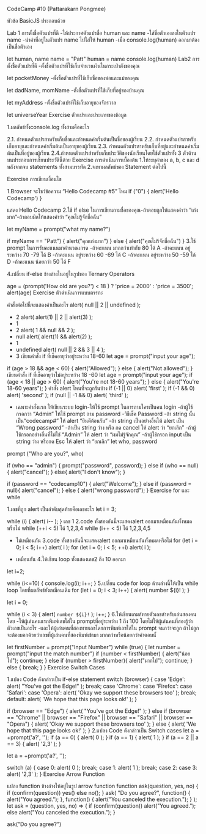 CodeCamp #10
(Pattarakarn Pongmee)

หัวข้อ BasicJS ประกอบด้วย

Lab 1 การตั้งชื่อตัวแปรที่ดี -ให้ประกาศตัวแปรชื่อ human และ name -ใส่ชื่อตัวเองลงในตัวแปร name -นำค่าที่อยู่ในตัวแปร name ไปใส่ให้ human -เมื่อ console.log(human) ออกมาต้องเป็นชื่อตัวเอง

let human, name
name = "Patt"
human = name
console.log(human)
Lab2 การตั้งชื่อตัวแปรที่ดี -ตั้งชื่อตัวแปรที่ใช้เก็บจำนวนเงินในกระเป๋าตังของคุณ

 let pocketMoney
-ตั้งชื่อตัวแปรที่ใช้เก็บชื่อของพ่อและแม่ของคุณ

 let dadName, momName
-ตั้งชื่อตัวแปรที่ใช้เก็บที่อยู่ของบ้านคุณ

 let myAddress
-ตั้งชื่อตัวแปรที่ใช้เก็บอายุของจักรวาล

 let universeYear
Exercise ตัวแปรและประเภทของข้อมูล

1.ผลลัพธ์ทั้งconsole.log ทั้งสามคืออะไร

2.1. กำหนดตัวแปรสาหรับเก็บชื่อและกำหนดค่าเริ่มต้นเป็นชื่อของผู้เรียน
2.2. กำหนดตัวแปรสาหรับเก็บอายุและกำหนดค่าเริ่มต้นเป็นอายุของผู้เรียน
2.3. กำหนดตัวแปรสาหรับเก็บที่อยู่และกำหนดค่าเริ่มต้นเป็นที่อยู่ของผู้เรียน
2.4.กำหนดตัวแปรสำหรับเก็บประวัติของนักเรียนโดยใช้ตัวแปรทั้ง 3 ตัวด้านบนประกอบการเขียนประวัตินี้ด้วย
Exercise การดำเนินการเบื้องต้น 1.ให้ระบุค่าของ a, b, c และ d หลังจากจบ statements ทั้งสามบรรทัด 2.จงหาผลลัพธ์ของ Statement ต่อไปนี้

Exercise การเขียนเงื่อนไข

1.Browser จะโชว์ข้อความ “Hello Codecamp #5” ไหม if ("0") { alert('Hello Codecamp') }

แสดง Hello Codecamp
2.ใช้ if else ในการเขียนถามชื่อของคุณ-ถ้าตอบถูกให้แสดงคำว่า “เก่งมาก”-ถ้าตอบผิดให้แสดงคำว่า “คุณไม่รู้จักชื่อฉัน”

let myName = prompt("what my name?")

if myName == "Patt") {
alert("คุณเก่งมาก")
} else {
alert("คุณไม่ร้จักชื่อฉัน")
}
3.ใช้ prompt ในการรับคะแนนมาคำนวณเกรด -ถ้าคะแนน มากกว่าเท่ากับ 80 ได้ A -ถ้าคะแนน อยู่ระหว่าง 70 -79 ได้ B -ถ้าคะแนน อยู่ระหว่าง 60 -69 ได้ C -ถ้าคะแนน อยู่ระหว่าง 50 -59 ได้ D -ถ้าคะแนน น้อยกว่า 50 ได้ F

4.เปลี่ยน if-else ข้างล่างในอยู่ในรูปของ Ternary Operators

age = (prompt('How old are you?') < 18 ) ? 'price = 2000' : 'price = 3500';
alert(age)
Exercise ตัวดำเนินการแบบตรรกะ

คำสั่งต่อไปนี้จะแสดงค่าเป็นอะไร
alert( null || 2 || undefined );
* 2
alert( alert(1) || 2 || alert(3) );
* 1
* 2
alert( 1 && null && 2 );
* null
alert( alert(1) && alert(2) );
* 1
* undefined
alert( null || 2 && 3 || 4 );
* 3
เขียนคำสั่ง if ที่เช็คอายุว่าอยู่ระหว่าง 18-60
let age = prompt("input your age");

if (age > 18 && age < 60) {
    alert("Allowed");
} else {
    alert("Not allowed");
}
เขียนคำสั่ง if ที่เช็คอายุว่าไม่อยู่ระหว่าง 18 -60
let age = prompt("input your age");
if (age < 18 || age > 60) {
    alert("You're not 18-60 years");
} else {
    alert("You're 18-60 years");
}
คำสั่ง alert ไหนที่จะถูกรันบ้าง if (-1 || 0) alert( 'first' ); if (-1 && 0) alert( 'second' ); if (null || -1 && 0) alert( 'third' );
* เฉพาะคำสั่งแรก
ให้เขียนระบบ login-ให้ใช้ prompt ในการถามใครเป็นคน login -ถ้าผู้ใช้กรอกว่า “Admin” ให้ใช้ prompt ถาม password -วิธีเช็ค Password -ถ้า string นั้นเป็น“codecamp#” ให้ alert “ยินดีต้อนรับ” -ถ้า string เป็นอย่างอื่นให้ alert เป็น “Wrong password” -ถ้าเป็น string ว่าง หรือ กด cancel ให้ alert ว่า “ยกเลิก” -ถ้าผู้ใช้กรอกอย่างอื่นที่ไม่ใช่ “Admin” ให้ alert ว่า “ผมไม่รู้จักคุณ” -ถ้าผู้ใช้กรอก input เป็น string ว่าง หรือกด Esc ให้ alert ว่า “ยกเลิก”
let who, password

prompt ("Who are you?", who)

if (who == "admin") {
    prompt("password", password);
    } else if (who == null) {
        alert("cancel");
    } else{
        alert("I don't know");
    }
    
if (password == "codecamp10") {
    alert("Welcome");
    } else if (password = null){
        alert("cancel");
    } else {
        alert("wrong password");
    }
Exercise for และ while

1.เลขที่ถูก alert เป็นลำดับสุดท้ายคือเลขอะไร let i = 3;

while (i) {
alert( i-- );
}
เลข 1
2.code ทั้งสองอันนี้จะแสดงalert ออกมาเหมือนกันทั้งหมดหรือไม่ while (++i < 5) ได้ 1,2,3,4 while (i++ < 5) ได้ 1,2,3,4,5

* ไม่เหมือนกัน
3.code ทั้งสองอันนี้จะแสดงalert ออกมาเหมือนกันทั้งหมดหรือไม่ for (let i = 0; i < 5; i++) alert( i ); for (let i = 0; i < 5; ++i) alert( i );

* เหมือนกัน
4.ให้เขียน loop ทั้งแสดงเลข2 ถึง 10 ออกมา

let i=2;

while (i<=10) {
    console.log(i);
    i++;
}
5.เปลี่ยน code for loop ด้านล่างนี้ให้เป็น while loop โดยที่ผลลัพธ์ยังเหมือนเดิม for (let i = 0; i < 3; i++) { alert( number ${i}! ); }

let i = 0;

while (i < 3) {
    alert( `number ${i}!` );
    i++;
}
6.ให้เขียนเกมส์ทายตัวเลขสำหรับเล่นสองคน โดย -ให้ผู้เล่นคนแรกพิมพ์เลขใส่ใน promptที่อยู่ระหว่าง 1 ถึง 100 โดยไม่ให้ผู้เล่นคนที่สองรู้ว่าตัวเลขเป็นอะไร -และให้ผู้เล่นคนที่สองทายเลขโดยการพิมพ์เลขใส่ใน prompt จนกว่าจะถูก ถ้าไม่ถูก จะต้องบอกด้วยว่าเลขที่ผู้เล่นคนที่สองพิมพ์เข้ามา มากกว่าหรือน้อยกว่าคำตอบนั้

let firstNumber = prompt("Input Number")
    while (true) {
        let number = prompt("input the match number")
        if (number < firstNumber) {
            alert("น้อยไป");
            continue;
        } else if (number > firstNumber){
            alert("มากไป");
            continue;
        } else {
            break;
        }
    }
Exercise Switch Cases

1.แปลง Code ดังกล่าวเป็น if-else statement switch (browser) { case 'Edge': alert( "You've got the Edge!" ); break; case 'Chrome': case 'Firefox': case 'Safari': case 'Opera': alert( 'Okay we support these browsers too' ); break; default: alert( 'We hope that this page looks ok!' ); }

if (browser == "Edge") {
    alert( "You've got the Edge!" );
} else if (browser == "Chrome" || browser == "Firefox" || browser == "Safari" || browser == "Opera") {
    alert( 'Okay we support these browsers too' );
} else {
    alert( 'We hope that this page looks ok!' );
}
2.แปลง Code ดังกล่าวเป็น Switch cases let a = +prompt('a?', ''); if (a == 0) { alert( 0 ); } if (a == 1) { alert( 1 ); } if (a == 2 || a == 3) { alert( '2,3' ); }

let a = +prompt('a?', '');

switch (a) {
    case 0:
        alert( 0 );
        break;
    case 1:
        alert( 1 );
        break;
    case 2:
    case 3:
        alert( '2,3' );
}
Exercise Arrow Function

แปลง function ข้างล่างให้อยู่ในรูป arrow function function ask(question, yes, no) { if (confirm(question)) yes() else no(); } ask( "Do you agree?", function() { alert("You agreed."); }, function() { alert("You canceled the execution."); } );
let ask = (question, yes, no) => {
    if (confirm(question)) alert("You agreed.");
    else alert("You canceled the execution.");
}

ask("Do you agree?")
